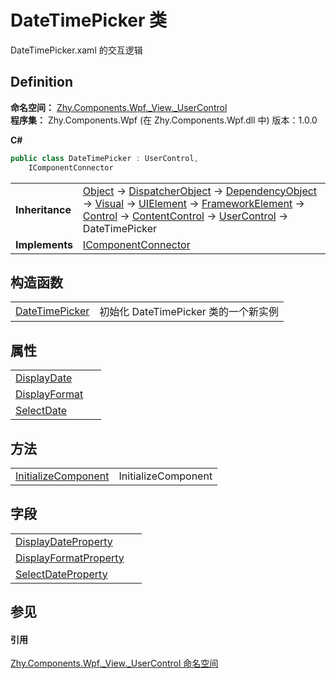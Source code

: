 # DateTimePicker 类


DateTimePicker.xaml 的交互逻辑



## Definition
**命名空间：** <a href="939d3892-9fca-bd37-7b75-4eadde1d40b0">Zhy.Components.Wpf._View._UserControl</a>  
**程序集：** Zhy.Components.Wpf (在 Zhy.Components.Wpf.dll 中) 版本：1.0.0

**C#**
``` C#
public class DateTimePicker : UserControl, 
	IComponentConnector
```

<table><tr><td><strong>Inheritance</strong></td><td><a href="https://learn.microsoft.com/dotnet/api/system.object" target="_blank" rel="noopener noreferrer">Object</a>  →  <a href="https://learn.microsoft.com/dotnet/api/system.windows.threading.dispatcherobject" target="_blank" rel="noopener noreferrer">DispatcherObject</a>  →  <a href="https://learn.microsoft.com/dotnet/api/system.windows.dependencyobject" target="_blank" rel="noopener noreferrer">DependencyObject</a>  →  <a href="https://learn.microsoft.com/dotnet/api/system.windows.media.visual" target="_blank" rel="noopener noreferrer">Visual</a>  →  <a href="https://learn.microsoft.com/dotnet/api/system.windows.uielement" target="_blank" rel="noopener noreferrer">UIElement</a>  →  <a href="https://learn.microsoft.com/dotnet/api/system.windows.frameworkelement" target="_blank" rel="noopener noreferrer">FrameworkElement</a>  →  <a href="https://learn.microsoft.com/dotnet/api/system.windows.controls.control" target="_blank" rel="noopener noreferrer">Control</a>  →  <a href="https://learn.microsoft.com/dotnet/api/system.windows.controls.contentcontrol" target="_blank" rel="noopener noreferrer">ContentControl</a>  →  <a href="https://learn.microsoft.com/dotnet/api/system.windows.controls.usercontrol" target="_blank" rel="noopener noreferrer">UserControl</a>  →  DateTimePicker</td></tr>
<tr><td><strong>Implements</strong></td><td><a href="https://learn.microsoft.com/dotnet/api/system.windows.markup.icomponentconnector" target="_blank" rel="noopener noreferrer">IComponentConnector</a></td></tr>
</table>



## 构造函数
<table>
<tr>
<td><a href="ea364c69-2733-0f87-18be-972c013b8bc2">DateTimePicker</a></td>
<td>初始化 DateTimePicker 类的一个新实例</td></tr>
</table>

## 属性
<table>
<tr>
<td><a href="893709dc-1235-8101-31f3-7de9447f21ca">DisplayDate</a></td>
<td> </td></tr>
<tr>
<td><a href="0c8a32bc-1e7a-6ec1-f7ce-053d5029a652">DisplayFormat</a></td>
<td> </td></tr>
<tr>
<td><a href="5c37c1a2-5b43-8c3c-6ab4-2084fcc3df21">SelectDate</a></td>
<td> </td></tr>
</table>

## 方法
<table>
<tr>
<td><a href="e1dabed1-761a-49f8-fca1-f44ee1930170">InitializeComponent</a></td>
<td>InitializeComponent</td></tr>
</table>

## 字段
<table>
<tr>
<td><a href="7f40ec3d-0eff-605c-7260-b8db6bd3d5f9">DisplayDateProperty</a></td>
<td> </td></tr>
<tr>
<td><a href="2c764eaf-2480-77e2-00e8-12e4a77117bd">DisplayFormatProperty</a></td>
<td> </td></tr>
<tr>
<td><a href="85cdd8d4-77a2-63a7-1564-2ba89a7a9e0c">SelectDateProperty</a></td>
<td> </td></tr>
</table>

## 参见


#### 引用
<a href="939d3892-9fca-bd37-7b75-4eadde1d40b0">Zhy.Components.Wpf._View._UserControl 命名空间</a>  
